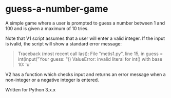 # guess-a-number-game
A simple game where a user is prompted to guess a number between 1 and 100 and is given a maximum of 10 tries.

Note that V1 script assumes that a user will enter a valid integer. If the input is ivalid, the script will show a standard error message:
> Traceback (most recent call last):
>   File "metis1.py", line 15, in <module>
>     guess = int(input("Your guess: "))
> ValueError: invalid literal for int() with base 10: 'u'
  
V2 has a function which checks input and returns an error message when a non-integer or a negative integer is entered.

Written for Python 3.x.x
